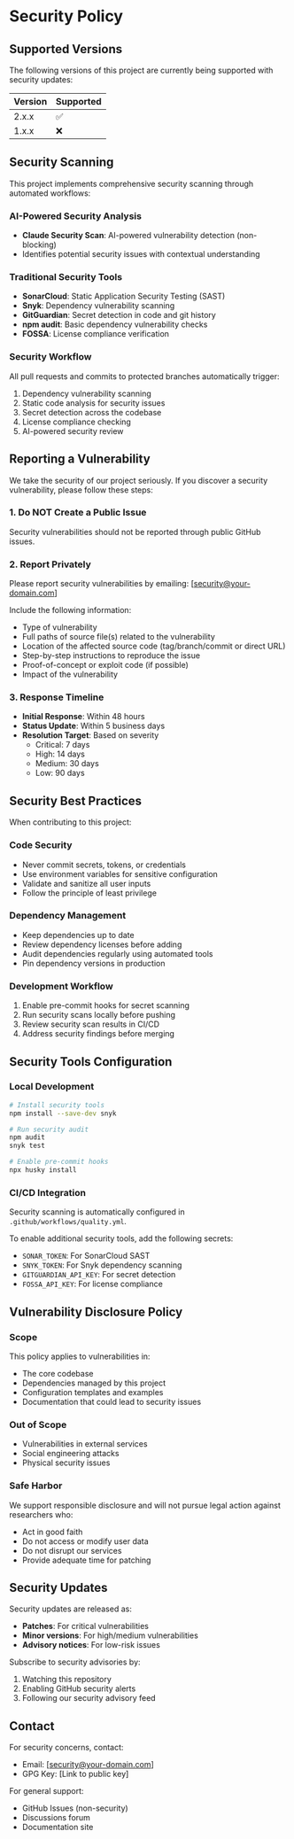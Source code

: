 # Security Policy

## Supported Versions

The following versions of this project are currently being supported with security updates:

| Version | Supported          |
| ------- | ------------------ |
| 2.x.x   | :white_check_mark: |
| 1.x.x   | :x:                |

## Security Scanning

This project implements comprehensive security scanning through automated workflows:

### AI-Powered Security Analysis
- **Claude Security Scan**: AI-powered vulnerability detection (non-blocking)
- Identifies potential security issues with contextual understanding

### Traditional Security Tools
- **SonarCloud**: Static Application Security Testing (SAST)
- **Snyk**: Dependency vulnerability scanning
- **GitGuardian**: Secret detection in code and git history
- **npm audit**: Basic dependency vulnerability checks
- **FOSSA**: License compliance verification

### Security Workflow

All pull requests and commits to protected branches automatically trigger:
1. Dependency vulnerability scanning
2. Static code analysis for security issues
3. Secret detection across the codebase
4. License compliance checking
5. AI-powered security review

## Reporting a Vulnerability

We take the security of our project seriously. If you discover a security vulnerability, please follow these steps:

### 1. Do NOT Create a Public Issue
Security vulnerabilities should not be reported through public GitHub issues.

### 2. Report Privately
Please report security vulnerabilities by emailing: [security@your-domain.com]

Include the following information:
- Type of vulnerability
- Full paths of source file(s) related to the vulnerability
- Location of the affected source code (tag/branch/commit or direct URL)
- Step-by-step instructions to reproduce the issue
- Proof-of-concept or exploit code (if possible)
- Impact of the vulnerability

### 3. Response Timeline
- **Initial Response**: Within 48 hours
- **Status Update**: Within 5 business days
- **Resolution Target**: Based on severity
  - Critical: 7 days
  - High: 14 days
  - Medium: 30 days
  - Low: 90 days

## Security Best Practices

When contributing to this project:

### Code Security
- Never commit secrets, tokens, or credentials
- Use environment variables for sensitive configuration
- Validate and sanitize all user inputs
- Follow the principle of least privilege

### Dependency Management
- Keep dependencies up to date
- Review dependency licenses before adding
- Audit dependencies regularly using automated tools
- Pin dependency versions in production

### Development Workflow
1. Enable pre-commit hooks for secret scanning
2. Run security scans locally before pushing
3. Review security scan results in CI/CD
4. Address security findings before merging

## Security Tools Configuration

### Local Development
```bash
# Install security tools
npm install --save-dev snyk

# Run security audit
npm audit
snyk test

# Enable pre-commit hooks
npx husky install
```

### CI/CD Integration
Security scanning is automatically configured in `.github/workflows/quality.yml`. 

To enable additional security tools, add the following secrets:
- `SONAR_TOKEN`: For SonarCloud SAST
- `SNYK_TOKEN`: For Snyk dependency scanning
- `GITGUARDIAN_API_KEY`: For secret detection
- `FOSSA_API_KEY`: For license compliance

## Vulnerability Disclosure Policy

### Scope
This policy applies to vulnerabilities in:
- The core codebase
- Dependencies managed by this project
- Configuration templates and examples
- Documentation that could lead to security issues

### Out of Scope
- Vulnerabilities in external services
- Social engineering attacks
- Physical security issues

### Safe Harbor
We support responsible disclosure and will not pursue legal action against researchers who:
- Act in good faith
- Do not access or modify user data
- Do not disrupt our services
- Provide adequate time for patching

## Security Updates

Security updates are released as:
- **Patches**: For critical vulnerabilities
- **Minor versions**: For high/medium vulnerabilities
- **Advisory notices**: For low-risk issues

Subscribe to security advisories by:
1. Watching this repository
2. Enabling GitHub security alerts
3. Following our security advisory feed

## Contact

For security concerns, contact:
- Email: [security@your-domain.com]
- GPG Key: [Link to public key]

For general support:
- GitHub Issues (non-security)
- Discussions forum
- Documentation site